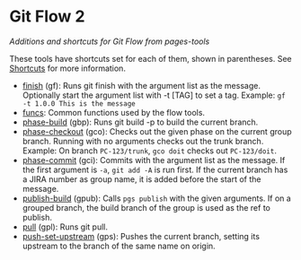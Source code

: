 # Git Flow 2
*Additions and shortcuts for Git Flow from pages-tools*

These tools have shortcuts set for each of them, shown in parentheses. See [Shortcuts](..#shortcuts) for more information.

- [finish](finish.sh) (gf): Runs git finish with the argument list as the message. Optionally start the argument list with -t [TAG] to set a tag. Example: `gf -t 1.0.0 This is the message`
- [funcs](funcs.sh): Common functions used by the flow tools.
- [phase-build](phase-build.sh) (gbp): Runs git build -p to build the current branch.
- [phase-checkout](phase-checkout.sh) (gco): Checks out the given phase on the current group branch. Running with no arguments checks out the trunk branch. Example: On branch `PC-123/trunk`, `gco doit` checks out `PC-123/doit`.
- [phase-commit](phase-commit.sh) (gci): Commits with the argument list as the message. If the first argument is `-a`, `git add -A` is run first. If the current branch has a JIRA number as group name, it is added before the start of the message.
- [publish-build](publish-build.sh) (gpub): Calls `pgs publish` with the given arguments. If on a grouped branch, the build branch of the group is used as the ref to publish.
- [pull](pull.sh) (gpl): Runs git pull.
- [push-set-upstream](push-set-upstream.sh) (gps): Pushes the current branch, setting its upstream to the branch of the same name on origin.

